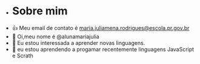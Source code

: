 - # Sobre mim
- :+1: Meu email de contato é maria.juliamena.rodrigues@escola.pr.gov.br
- 👋 Oi,meu nome é @alunamariajulia
- 👀 Eu estou interessada a aprender novas linguagens.
- 🌱 eu estou aprendendo a progamar recentemente linguagens JavaScript e Scrath
